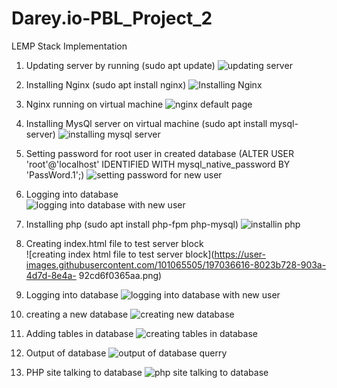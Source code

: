 # Darey.io-PBL_Project_2
LEMP Stack Implementation 

1.  Updating server by running (sudo apt update) 
 ![updating server](https://user-images.githubusercontent.com/101065505/197029031-8573433c-aa8e-46e1-8b19-fe973378f465.png)

1.  Installing Nginx (sudo apt install nginx)
 ![Installing Nginx](https://user-images.githubusercontent.com/101065505/197029501-c7859ce1-8627-46be-bc43-c2e64f9b7f64.png)  

1.  Nginx running on virtual machine 
 ![nginx default page](https://user-images.githubusercontent.com/101065505/197031416-8afb08f2-7bf1-4629-8b78-4df67f7f9b2b.png)

1.  Installing MysQl server on virtual machine (sudo apt install mysql-server)
 ![installing mysql server](https://user-images.githubusercontent.com/101065505/197031819-7daa3899-836a-4c7b-8f9f-7cd0cffd2e5e.png)

1.  Setting password for root user in created database (ALTER USER 'root'@'localhost' IDENTIFIED WITH mysql_native_password BY 'PassWord.1';)
 ![setting password for new user](https://user-images.githubusercontent.com/101065505/197032623-3571b0cb-c828-424c-9b10-43a943da2f0b.png)
 
1.  Logging into database    
 ![logging into database with new user](https://user-images.githubusercontent.com/101065505/197034537-7e0ea6d3-de4d-477b-9e50-0f95fdc08886.png)
 
1. Installing php (sudo apt install php-fpm php-mysql)
  ![installin php](https://user-images.githubusercontent.com/101065505/197035623-20e4875c-94d7-49d1-8329-54ba34b39b5a.png)
 
1. Creating index.html file to test server block  
  ![creating index html file to test server block](https://user-images.githubusercontent.com/101065505/197036616-8023b728-903a-4d7d-8e4a- 92cd6f0365aa.png)

1. Logging into database 
  ![logging into database with new user](https://user-images.githubusercontent.com/101065505/197051579-69fc616e-f46c-4815-8833-06a9bf7d3c98.png)

1. creating a new database 
  ![creating new database](https://user-images.githubusercontent.com/101065505/197051875-3f99c1f0-a4bf-496b-9f23-43c0cf11954f.png)

1. Adding tables in database 
  ![creating tables in database](https://user-images.githubusercontent.com/101065505/197052219-469899c5-7c7a-45c4-ba01-5b3ff289bb07.png)
 
1. Output of database 
   ![output of database querry](https://user-images.githubusercontent.com/101065505/197052658-f845f698-1bfb-48df-b4b4-d5f1bf7fa871.png)
   
1. PHP site talking to database 
   ![php site talking to database](https://user-images.githubusercontent.com/101065505/197052947-de6ee238-16eb-432b-aa35-2e77d7b6a7a8.png)
 
 
 
 
